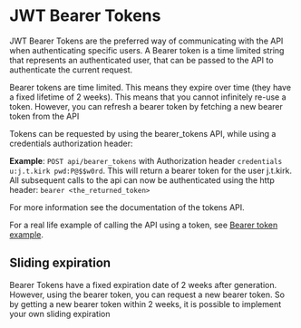﻿# JWT Bearer Tokens
JWT Bearer Tokens are the preferred way of communicating with the API when authenticating specific users. A Bearer token is a time limited string that represents an authenticated user, that can be passed to the API to authenticate the current request.

Bearer tokens are time limited. This means they expire over time (they have a fixed lifetime of 2 weeks). This means that you cannot infinitely re-use a token. However, you can refresh a bearer token by fetching a new bearer token from the API

Tokens can be requested by using the bearer_tokens API, while using a credentials authorization header:

**Example**: `POST api/bearer_tokens` with Authorization header `credentials u:j.t.kirk pwd:P@$$w0rd`. 
This will return a bearer token for the user j.t.kirk. All subsequent calls to the api can now be authenticated using the http header: `bearer <the_returned_token>`

For more information see the documentation of the tokens API.

For a real life example of calling the API using a token, see [Bearer token example][BearerTokenExample].

## Sliding expiration
Bearer Tokens have a fixed expiration date of 2 weeks after generation. However, using the bearer token, you can request a new bearer token. So by getting a new bearer token within 2 weeks, it is possible to implement your own sliding expiration

[BearerTokenExample]: <../Examples/Authentication/BearerToken%20authentication%20with%20jQuery.js>
